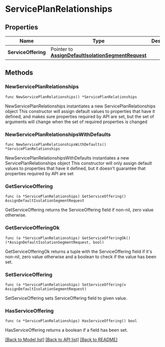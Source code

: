 # ServicePlanRelationships

## Properties

Name | Type | Description | Notes
------------ | ------------- | ------------- | -------------
**ServiceOffering** | Pointer to [**AssignDefaultIsolationSegmentRequest**](AssignDefaultIsolationSegmentRequest.md) |  | [optional] 

## Methods

### NewServicePlanRelationships

`func NewServicePlanRelationships() *ServicePlanRelationships`

NewServicePlanRelationships instantiates a new ServicePlanRelationships object
This constructor will assign default values to properties that have it defined,
and makes sure properties required by API are set, but the set of arguments
will change when the set of required properties is changed

### NewServicePlanRelationshipsWithDefaults

`func NewServicePlanRelationshipsWithDefaults() *ServicePlanRelationships`

NewServicePlanRelationshipsWithDefaults instantiates a new ServicePlanRelationships object
This constructor will only assign default values to properties that have it defined,
but it doesn't guarantee that properties required by API are set

### GetServiceOffering

`func (o *ServicePlanRelationships) GetServiceOffering() AssignDefaultIsolationSegmentRequest`

GetServiceOffering returns the ServiceOffering field if non-nil, zero value otherwise.

### GetServiceOfferingOk

`func (o *ServicePlanRelationships) GetServiceOfferingOk() (*AssignDefaultIsolationSegmentRequest, bool)`

GetServiceOfferingOk returns a tuple with the ServiceOffering field if it's non-nil, zero value otherwise
and a boolean to check if the value has been set.

### SetServiceOffering

`func (o *ServicePlanRelationships) SetServiceOffering(v AssignDefaultIsolationSegmentRequest)`

SetServiceOffering sets ServiceOffering field to given value.

### HasServiceOffering

`func (o *ServicePlanRelationships) HasServiceOffering() bool`

HasServiceOffering returns a boolean if a field has been set.


[[Back to Model list]](../README.md#documentation-for-models) [[Back to API list]](../README.md#documentation-for-api-endpoints) [[Back to README]](../README.md)


